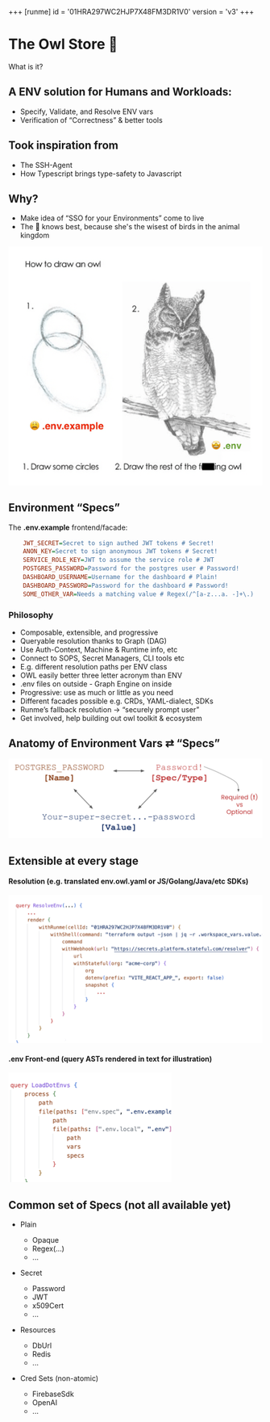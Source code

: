 +++
[runme]
id = '01HRA297WC2HJP7X48FM3DR1V0'
version = 'v3'
+++

# The Owl Store 🦉

What is it?

## A ENV solution for Humans **and** Workloads:
- Specify, Validate, and Resolve ENV vars
- Verification of “Correctness” & better tools

## Took inspiration from
- The SSH-Agent
- How Typescript brings type-safety to Javascript

## Why?
- Make idea of “SSO for your Environments” come to live
- The 🦉 knows best, because she's the wisest of birds in the animal kingdom

![Owl Store](owl.png)

## Environment “Specs”

The **.env.example** frontend/facade:

```ini {"id":"01HS8C1PN0T7BGJA0T6TT2G68R"}
    JWT_SECRET=Secret to sign authed JWT tokens # Secret!
    ANON_KEY=Secret to sign anonymous JWT tokens # Secret!
    SERVICE_ROLE_KEY=JWT to assume the service role # JWT
    POSTGRES_PASSWORD=Password for the postgres user # Password!
    DASHBOARD_USERNAME=Username for the dashboard # Plain!
    DASHBOARD_PASSWORD=Password for the dashboard # Password!
    SOME_OTHER_VAR=Needs a matching value # Regex(/^[a-z...a. -]+\.)
```

### Philosophy

- Composable, extensible, and progressive
- Queryable resolution thanks to Graph (DAG)
- Use Auth-Context, Machine & Runtime info, etc
- Connect to SOPS, Secret Managers, CLI tools etc
- E.g. different resolution paths per ENV class
- OWL easily better three letter acronym than ENV
- .env files on outside - Graph Engine on inside
- Progressive: use as much or little as you need
- Different facades possible e.g. CRDs, YAML-dialect, SDKs
- Runme’s fallback resolution → “securely prompt user”
- Get involved, help building out owl toolkit & ecosystem

## Anatomy of Environment Vars ⇄ “Specs”

![Specs](vars-specs.png)

## Extensible at every stage

#### Resolution (e.g. translated env.owl.yaml or JS/Golang/Java/etc SDKs)

![resolution](resolution.png)

#### .env Front-end (query ASTs rendered in text for illustration)

![front-end](front-end.png)

## Common set of Specs (not all available yet)

- Plain

   - Opaque
   - Regex(...)
   - ...

- Secret

   - Password
   - JWT
   - x509Cert
   - ...

- Resources

   - DbUrl
   - Redis
   - ...

- Cred Sets (non-atomic)

   - FirebaseSdk
   - OpenAI
   - ...
